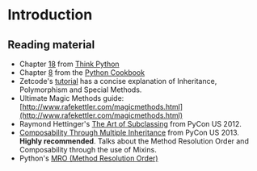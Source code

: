 # Introduction

## Reading material

* Chapter [18](http://www.greenteapress.com/thinkpython/html/thinkpython019.html) from [Think Python](http://greenteapress.com/thinkpython/html/index.html)
* Chapter [8](http://chimera.labs.oreilly.com/books/1230000000393/ch08.html) from the [Python Cookbook](http://chimera.labs.oreilly.com/books/1230000000393/index.html)
* Zetcode's [tutorial](http://zetcode.com/lang/python/oop/) has a concise explanation of Inheritance, Polymorphism and Special Methods.
* Ultimate Magic Methods guide: [http://www.rafekettler.com/magicmethods.html](http://www.rafekettler.com/magicmethods.html)
* Raymond Hettinger's [The Art of Subclassing](http://pyvideo.org/video/879/the-art-of-subclassing) from PyCon US 2012.
* [Composability Through Multiple Inheritance](http://pyvideo.org/video/1678/composability-through-multiple-inheritance) from PyCon US 2013. **Highly recommended**. Talks about the Method Resolution Order and Composability through the use of Mixins.
* Python's [MRO (Method Resolution Order)](https://www.python.org/download/releases/2.3/mro/)
